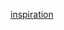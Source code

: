 
[inspiration](https://towardsdatascience.com/named-entity-recognition-with-deep-learning-bert-the-essential-guide-274c6965e2d)
